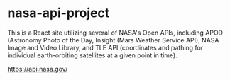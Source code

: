 # nasa-api-project
This is a React site utilizing several of NASA's Open APIs, including APOD (Astronomy Photo of the Day, Insight (Mars Weather Service API), NASA Image and Video Library, and TLE API (coordinates and pathing for individual earth-orbiting satellites at a given point in time).

https://api.nasa.gov/
